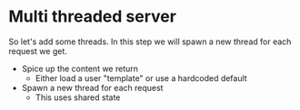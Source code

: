 # Multi threaded server

So let's add some threads. In this step we will spawn a new thread for each request we get.

- Spice up the content we return
  - Either load a user "template" or use a hardcoded default
- Spawn a new thread for each request
  - This uses shared state